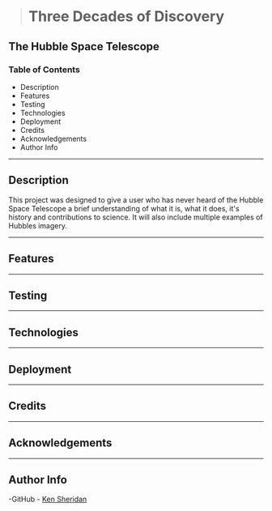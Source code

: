 > # Three Decades of Discovery
## The Hubble Space Telescope

### Table of Contents
- Description
- Features
- Testing
- Technologies
- Deployment
- Credits
- Acknowledgements
- Author Info

------

## Description
This project was designed to give a user who has never heard of the Hubble Space Telescope a brief 
understanding of what it is, what it does, it's history and contributions to science.
It will also include multiple examples of Hubbles imagery.

------

## Features


---

## Testing


---

## Technologies


---

## Deployment


---

## Credits


---

## Acknowledgements


---

## Author Info

-GitHub - [Ken Sheridan](https://github.com/KSheridan86)